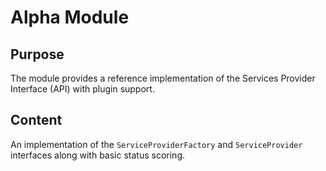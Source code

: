 # Alpha Module

## Purpose

The module provides a reference implementation of the Services Provider Interface (API) with plugin support.

## Content

An implementation of the `ServiceProviderFactory` and `ServiceProvider` interfaces along with basic status scoring.